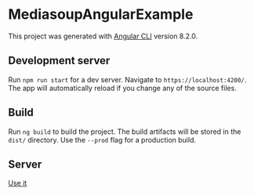 # MediasoupAngularExample

This project was generated with [Angular CLI](https://github.com/angular/angular-cli) version 8.2.0.

## Development server

Run `npm run start` for a dev server. Navigate to `https://localhost:4200/`. The app will automatically reload if you change any of the source files.

## Build

Run `ng build` to build the project. The build artifacts will be stored in the `dist/` directory. Use the `--prod` flag for a production build.

## Server

[Use it](https://github.com/TimurRK/mediasoup-nestjs-example)
